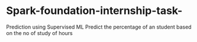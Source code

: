 # Spark-foundation-internship-task-
Prediction using Supervised ML Predict the percentage of an student based on the no of study of hours
